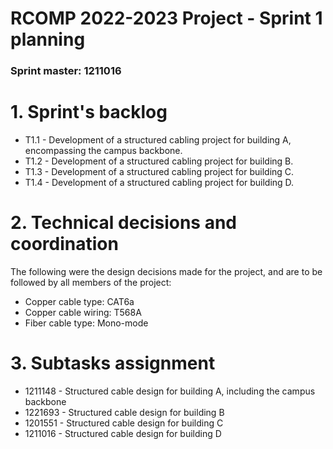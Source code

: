 RCOMP 2022-2023 Project - Sprint 1 planning
===========================================
### Sprint master: 1211016 ###

# 1. Sprint's backlog #

* T1.1 - Development of a structured cabling project for building A, encompassing the campus backbone.
* T1.2 - Development of a structured cabling project for building B.
* T1.3 - Development of a structured cabling project for building C.
* T1.4 - Development of a structured cabling project for building D.

# 2. Technical decisions and coordination #

The following were the design decisions made for the project, and are to be followed by all members of the project:

* Copper cable type: CAT6a
* Copper cable wiring: T568A
* Fiber cable type: Mono-mode

# 3. Subtasks assignment #

* 1211148 - Structured cable design for building A, including the campus backbone
* 1221693 - Structured cable design for building B
* 1201551 - Structured cable design for building C
* 1211016 - Structured cable design for building D